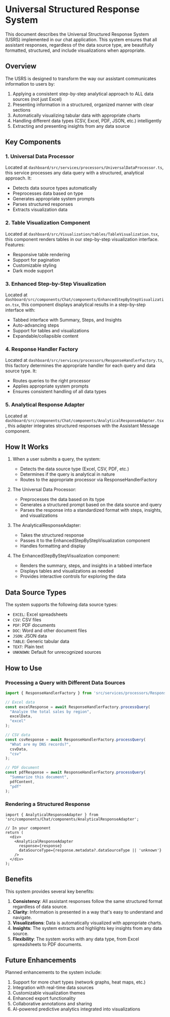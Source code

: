 # Universal Structured Response System

This document describes the Universal Structured Response System (USRS) implemented in our chat application. This system ensures that all assistant responses, regardless of the data source type, are beautifully formatted, structured, and include visualizations when appropriate.

## Overview

The USRS is designed to transform the way our assistant communicates information to users by:

1. Applying a consistent step-by-step analytical approach to ALL data sources (not just Excel)
2. Presenting information in a structured, organized manner with clear sections
3. Automatically visualizing tabular data with appropriate charts
4. Handling different data types (CSV, Excel, PDF, JSON, etc.) intelligently
5. Extracting and presenting insights from any data source

## Key Components

### 1. Universal Data Processor

Located at `dashboard/src/services/processors/UniversalDataProcessor.ts`, this service processes any data query with a structured, analytical approach. It:

- Detects data source types automatically
- Preprocesses data based on type
- Generates appropriate system prompts
- Parses structured responses
- Extracts visualization data

### 2. Table Visualization Component

Located at `dashboard/src/Visualization/tables/TableVisualization.tsx`, this component renders tables in our step-by-step visualization interface. Features:

- Responsive table rendering
- Support for pagination
- Customizable styling
- Dark mode support

### 3. Enhanced Step-by-Step Visualization

Located at `dashboard/src/components/Chat/components/EnhancedStepByStepVisualization.tsx`, this component displays analytical results in a step-by-step interface with:

- Tabbed interface with Summary, Steps, and Insights
- Auto-advancing steps
- Support for tables and visualizations
- Expandable/collapsible content

### 4. Response Handler Factory

Located at `dashboard/src/services/processors/ResponseHandlerFactory.ts`, this factory determines the appropriate handler for each query and data source type. It:

- Routes queries to the right processor
- Applies appropriate system prompts
- Ensures consistent handling of all data types

### 5. Analytical Response Adapter

Located at `dashboard/src/components/Chat/components/AnalyticalResponseAdapter.tsx`, this adapter integrates structured responses with the Assistant Message component.

## How It Works

1. When a user submits a query, the system:
   - Detects the data source type (Excel, CSV, PDF, etc.)
   - Determines if the query is analytical in nature
   - Routes to the appropriate processor via ResponseHandlerFactory

2. The Universal Data Processor:
   - Preprocesses the data based on its type
   - Generates a structured prompt based on the data source and query
   - Parses the response into a standardized format with steps, insights, and visualizations

3. The AnalyticalResponseAdapter:
   - Takes the structured response
   - Passes it to the EnhancedStepByStepVisualization component
   - Handles formatting and display

4. The EnhancedStepByStepVisualization component:
   - Renders the summary, steps, and insights in a tabbed interface
   - Displays tables and visualizations as needed
   - Provides interactive controls for exploring the data

## Data Source Types

The system supports the following data source types:

- `EXCEL`: Excel spreadsheets
- `CSV`: CSV files
- `PDF`: PDF documents
- `DOC`: Word and other document files
- `JSON`: JSON data
- `TABLE`: Generic tabular data
- `TEXT`: Plain text
- `UNKNOWN`: Default for unrecognized sources

## How to Use

### Processing a Query with Different Data Sources

```typescript
import { ResponseHandlerFactory } from 'src/services/processors/ResponseHandlerFactory';

// Excel data
const excelResponse = await ResponseHandlerFactory.processQuery(
  "Analyze the total sales by region", 
  excelData,
  "excel"
);

// CSV data
const csvResponse = await ResponseHandlerFactory.processQuery(
  "What are my DNS records?", 
  csvData,
  "csv"
);

// PDF document
const pdfResponse = await ResponseHandlerFactory.processQuery(
  "Summarize this document", 
  pdfContent,
  "pdf"
);
```

### Rendering a Structured Response

```tsx
import { AnalyticalResponseAdapter } from 'src/components/Chat/components/AnalyticalResponseAdapter';

// In your component
return (
  <div>
    <AnalyticalResponseAdapter 
      response={response} 
      dataSourceType={response.metadata?.dataSourceType || 'unknown'} 
    />
  </div>
);
```

## Benefits

This system provides several key benefits:

1. **Consistency**: All assistant responses follow the same structured format regardless of data source.
2. **Clarity**: Information is presented in a way that's easy to understand and navigate.
3. **Visualizations**: Data is automatically visualized with appropriate charts.
4. **Insights**: The system extracts and highlights key insights from any data source.
5. **Flexibility**: The system works with any data type, from Excel spreadsheets to PDF documents.

## Future Enhancements

Planned enhancements to the system include:

1. Support for more chart types (network graphs, heat maps, etc.)
2. Integration with real-time data sources
3. Customizable visualization themes
4. Enhanced export functionality
5. Collaborative annotations and sharing
6. AI-powered predictive analytics integrated into visualizations 
